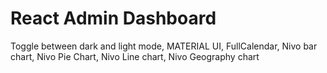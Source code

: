 # React Admin Dashboard

Toggle between dark and light mode, MATERIAL UI, FullCalendar, Nivo bar chart, Nivo Pie Chart, Nivo Line chart, Nivo Geography chart
